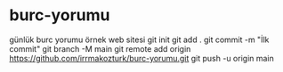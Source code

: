 # burc-yorumu
günlük burc yorumu örnek web sitesi
git init
git add .
git commit -m "İlk commit"
git branch -M main
git remote add origin https://github.com/irrmakozturk/burc-yorumu.git
git push -u origin main